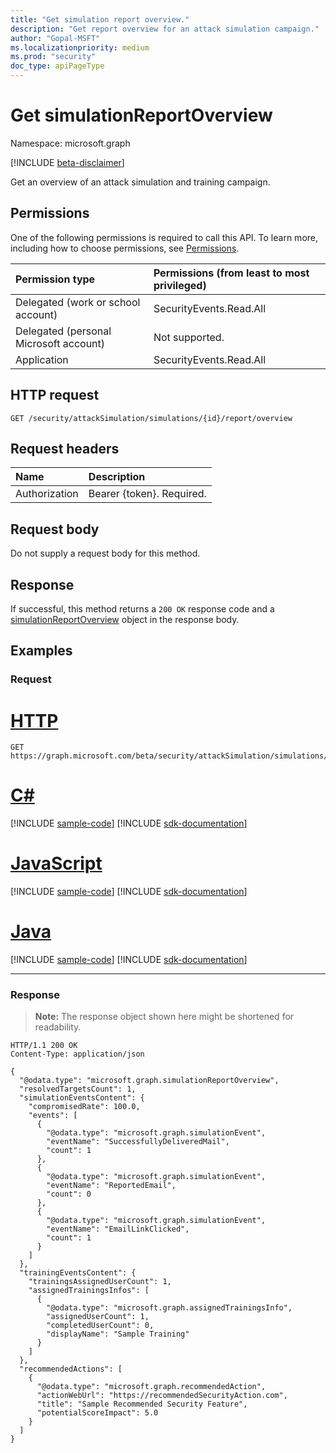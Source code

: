 ```yaml
---
title: "Get simulation report overview."
description: "Get report overview for an attack simulation campaign."
author: "Gopal-MSFT"
ms.localizationpriority: medium
ms.prod: "security"
doc_type: apiPageType
---
```


# Get simulationReportOverview
Namespace: microsoft.graph

[!INCLUDE [beta-disclaimer](../../includes/beta-disclaimer.md)]

Get an overview of an attack simulation and training campaign.

## Permissions
One of the following permissions is required to call this API. To learn more, including how to choose permissions, see [Permissions](/graph/permissions-reference).

| Permission type                        | Permissions (from least to most privileged) |
|:---------------------------------------|:--------------------------------------------|
| Delegated (work or school account)     | SecurityEvents.Read.All                     |
| Delegated (personal Microsoft account) | Not supported.                              |
| Application                            | SecurityEvents.Read.All                     |

## HTTP request

<!-- {
  "blockType": "ignored"
}
-->
``` http
GET /security/attackSimulation/simulations/{id}/report/overview
```

## Request headers
|Name|Description|
|:---|:---|
|Authorization|Bearer {token}. Required.|

## Request body
Do not supply a request body for this method.

## Response

If successful, this method returns a `200 OK` response code and a [simulationReportOverview](../resources/simulationreportoverview.md) object in the response body.

## Examples

### Request

# [HTTP](#tab/http)
<!-- {
  "blockType": "request",
  "name": "get_simulationreportoverview"
}
-->
``` http
GET https://graph.microsoft.com/beta/security/attackSimulation/simulations/{id}/report/overview
```

# [C#](#tab/csharp)
[!INCLUDE [sample-code](../includes/snippets/csharp/get-simulationreportoverview-csharp-snippets.md)]
[!INCLUDE [sdk-documentation](../includes/snippets/snippets-sdk-documentation-link.md)]

# [JavaScript](#tab/javascript)
[!INCLUDE [sample-code](../includes/snippets/javascript/get-simulationreportoverview-javascript-snippets.md)]
[!INCLUDE [sdk-documentation](../includes/snippets/snippets-sdk-documentation-link.md)]

# [Java](#tab/java)
[!INCLUDE [sample-code](../includes/snippets/java/get-simulationreportoverview-java-snippets.md)]
[!INCLUDE [sdk-documentation](../includes/snippets/snippets-sdk-documentation-link.md)]

---



### Response
>**Note:** The response object shown here might be shortened for readability.
<!-- {
  "blockType": "response",
  "@odata.type": "microsoft.graph.simulationReportOverview"
}
-->
``` http
HTTP/1.1 200 OK
Content-Type: application/json

{
  "@odata.type": "microsoft.graph.simulationReportOverview",
  "resolvedTargetsCount": 1,
  "simulationEventsContent": {
    "compromisedRate": 100.0,
    "events": [
      {
        "@odata.type": "microsoft.graph.simulationEvent",
        "eventName": "SuccessfullyDeliveredMail",
        "count": 1
      },
      {
        "@odata.type": "microsoft.graph.simulationEvent",
        "eventName": "ReportedEmail",
        "count": 0
      },
      {
        "@odata.type": "microsoft.graph.simulationEvent",
        "eventName": "EmailLinkClicked",
        "count": 1
      }
    ]
  },
  "trainingEventsContent": {
    "trainingsAssignedUserCount": 1,
    "assignedTrainingsInfos": [
      {
        "@odata.type": "microsoft.graph.assignedTrainingsInfo",
        "assignedUserCount": 1,
        "completedUserCount": 0,
        "displayName": "Sample Training"
      }
    ]
  },
  "recommendedActions": [
    {
      "@odata.type": "microsoft.graph.recommendedAction",
      "actionWebUrl": "https://recommendedSecurityAction.com",
      "title": "Sample Recommended Security Feature",
      "potentialScoreImpact": 5.0
    }
  ]
}
```

